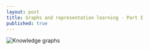 ```yaml
---
layout: post
title: Graphs and representation learning - Part I
published: true
---
```



![Knowledge graphs]({{site.baseurl}}/images/ge1-knowledge-graph.png)
